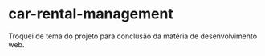 # car-rental-management

Troquei de tema do projeto para conclusão da matéria de desenvolvimento web.